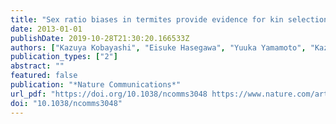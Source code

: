 ```yaml
---
title: "Sex ratio biases in termites provide evidence for kin selection"
date: 2013-01-01
publishDate: 2019-10-28T21:30:20.166533Z
authors: ["Kazuya Kobayashi", "Eisuke Hasegawa", "Yuuka Yamamoto", "Kazutaka Kawatsu", "Edward L. Vargo", "Jin Yoshimura", "Kenji Matsuura"]
publication_types: ["2"]
abstract: ""
featured: false
publication: "*Nature Communications*"
url_pdf: "https://doi.org/10.1038/ncomms3048 https://www.nature.com/articles/ncomms3048.pdf"
doi: "10.1038/ncomms3048"
---
```


